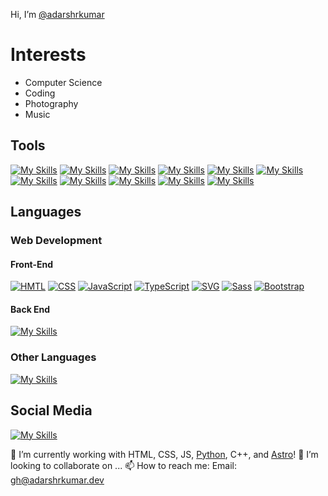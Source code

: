 Hi, I’m [@adarshrkumar](https://github.com/adarshrkumar)

# Interests
- Computer Science
- Coding
- Photography
- Music

## Tools
[![My Skills](https://skillicons.dev/icons?i=figma)](figma)
[![My Skills](https://skillicons.dev/icons?i=firebase)](#)
[![My Skills](https://skillicons.dev/icons?i=gcp)](#)
[![My Skills](https://skillicons.dev/icons?i=git)](#)
[![My Skills](https://skillicons.dev/icons?i=github)](#)
[![My Skills](https://skillicons.dev/icons?i=githubactions)](#)
[![My Skills](https://skillicons.dev/icons?i=replit)](#)
[![My Skills](https://skillicons.dev/icons?i=vercel)](#)
[![My Skills](https://skillicons.dev/icons?i=visualstudio)](#)
[![My Skills](https://skillicons.dev/icons?i=vscode)](#)
[![My Skills](https://skillicons.dev/icons?i=windows)](#)


## Languages
### Web Development

#### Front-End
[![HMTL](https://skillicons.dev/icons?i=html)](https://akum.site/p/HTMLInfo)
[![CSS](https://skillicons.dev/icons?i=css)](https://akum.site/p/CSSInfo)
[![JavaScript](https://skillicons.dev/icons?i=js)](https://akum.site/p/JSInfo)
[![TypeScript](https://skillicons.dev/icons?i=ts)](https://www.typescriptlang.org/)
[![SVG](https://skillicons.dev/icons?i=svg)](https://akum.site/p/SVGInfo)
[![Sass](https://skillicons.dev/icons?i=sass)](https://sass-lang.com/)
[![Bootstrap](https://skillicons.dev/icons?i=bootstrap)](https://getbootstrap.com/)

#### Back End
[![My Skills](https://skillicons.dev/icons?i=nodejs,npm,express,vite,react,nextjs,astro,discordjs)](#)

### Other Languages
[![My Skills](https://skillicons.dev/icons?i=bash,powershell,py,flask,cpp,md,regex)](#)

## Social Media
[![My Skills](https://skillicons.dev/icons?i=devto,discord,gmail,instagram,linkedin,stackoverflow,twitter)](#)


🌱 I’m currently working with HTML, CSS, JS, [Python](https://python.org), C++, and [Astro](https://astro.build)!
💞️ I’m looking to collaborate on ...
📫 How to reach me: Email: [gh@adarshrkumar.dev](mailto:gh@adarshrkumar.dev)

<!-- <a href="https://adarshrkumar.dev/portfolio" style="margin-inline: auto;" width="500">
  <img alt="Adarsh Kumar's Website" src="https://image.thum.io/get/maxAge/12/width/500/https://adarshrkumar.dev/portfolio">
</div> -->
  
<!---
  adarshrkumar/adarshrkumar is a ✨ special ✨ repository because its `README.md` (this file) appears on your GitHub profile.
  You can click the Preview link to take a look at your changes.
--->
